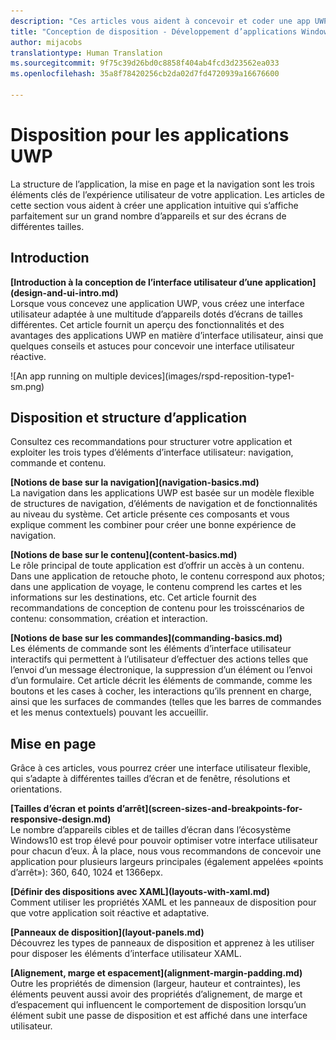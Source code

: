 ```yaml
---
description: "Ces articles vous aident à concevoir et coder une app UWP intuitive qui s’affiche bien sur un grand nombre d’appareils et sur des écrans de différentes tailles."
title: "Conception de disposition - Développement d’applications Windows"
author: mijacobs
translationtype: Human Translation
ms.sourcegitcommit: 9f75c39d26bd0c8858f404ab4fcd3d23562ea033
ms.openlocfilehash: 35a8f78420256cb2da02d7fd4720939a16676600

---
```


<link rel="stylesheet" href="https://az835927.vo.msecnd.net/sites/uwp/Resources/css/custom.css"> 

<div class="uwpd-banner">
<h1 class="uwpd-ruledheader">Disposition pour les applications UWP</h1>
</div>

La structure de l’application, la mise en page et la navigation sont les trois éléments clés de l’expérience utilisateur de votre application. Les articles de cette section vous aident à créer une application intuitive qui s’affiche parfaitement sur un grand nombre d’appareils et sur des écrans de différentes tailles.

## Introduction

<div class="side-by-side">
<div class="side-by-side-content">
  <div class="side-by-side-content-left">
  <p><b>[Introduction à la conception de l’interface utilisateur d’une application](design-and-ui-intro.md)</b><br />
Lorsque vous concevez une application UWP, vous créez une interface utilisateur adaptée à une multitude d’appareils dotés d’écrans de tailles différentes. Cet article fournit un aperçu des fonctionnalités et des avantages des applications UWP en matière d’interface utilisateur, ainsi que quelques conseils et astuces pour concevoir une interface utilisateur réactive. </p>
  </div>
  <div class="side-by-side-content-right">
    ![An app running on multiple devices](images/rspd-reposition-type1-sm.png)
  </div>
</div>
</div>

## Disposition et structure d’application
Consultez ces recommandations pour structurer votre application et exploiter les trois types d’éléments d’interface utilisateur: navigation, commande et contenu.

<div class="side-by-side">
<div class="side-by-side-content">
  <div class="side-by-side-content-left">
<p>
<b>[Notions de base sur la navigation](navigation-basics.md)</b><br/>
La navigation dans les applications UWP est basée sur un modèle flexible de structures de navigation, d’éléments de navigation et de fonctionnalités au niveau du système. Cet article présente ces composants et vous explique comment les combiner pour créer une bonne expérience de navigation.
</p>
<p>
<b>[Notions de base sur le contenu](content-basics.md)</b><br/>
Le rôle principal de toute application est d’offrir un accès à un contenu. Dans une application de retouche photo, le contenu correspond aux photos; dans une application de voyage, le contenu comprend les cartes et les informations sur les destinations, etc. Cet article fournit des recommandations de conception de contenu pour les troisscénarios de contenu: consommation, création et interaction.
</p> 
  </div>
  <div class="side-by-side-content-right">
<p><b>[Notions de base sur les commandes](commanding-basics.md)</b> <br />
Les éléments de commande sont les éléments d’interface utilisateur interactifs qui permettent à l’utilisateur d’effectuer des actions telles que l’envoi d’un message électronique, la suppression d’un élément ou l’envoi d’un formulaire. Cet article décrit les éléments de commande, comme les boutons et les cases à cocher, les interactions qu’ils prennent en charge, ainsi que les surfaces de commandes (telles que les barres de commandes et les menus contextuels) pouvant les accueillir.</p>
  </div>
</div>
</div>

## Mise en page 
Grâce à ces articles, vous pourrez créer une interface utilisateur flexible, qui s’adapte à différentes tailles d’écran et de fenêtre, résolutions et orientations. 


<div class="side-by-side">
<div class="side-by-side-content">
  <div class="side-by-side-content-left">
   <p><b>[Tailles d’écran et points d’arrêt](screen-sizes-and-breakpoints-for-responsive-design.md)</b><br/>
Le nombre d’appareils cibles et de tailles d’écran dans l’écosystème Windows10 est trop élevé pour pouvoir optimiser votre interface utilisateur pour chacun d’eux. À la place, nous vous recommandons de concevoir une application pour plusieurs largeurs principales (également appelées «points d’arrêt»): 360, 640, 1024 et 1366epx.</p>
  </div>
  <div class="side-by-side-content-right">
 <p><b>[Définir des dispositions avec XAML](layouts-with-xaml.md)</b> <br/>
Comment utiliser les propriétés XAML et les panneaux de disposition pour que votre application soit réactive et adaptative.</p>
  </div>
</div>
</div>
<div class="side-by-side">
<div class="side-by-side-content">
  <div class="side-by-side-content-left">
   <p><b>[Panneaux de disposition](layout-panels.md)</b> <br />
Découvrez les types de panneaux de disposition et apprenez à les utiliser pour disposer les éléments d’interface utilisateur XAML.</p>
  </div>
  <div class="side-by-side-content-right">
 <p><b>[Alignement, marge et espacement](alignment-margin-padding.md)</b> <br />
Outre les propriétés de dimension (largeur, hauteur et contraintes), les éléments peuvent aussi avoir des propriétés d’alignement, de marge et d’espacement qui influencent le comportement de disposition lorsqu’un élément subit une passe de disposition et est affiché dans une interface utilisateur.</p> 
  </div>
</div>
</div>





<!--HONumber=Jun16_HO4-->


